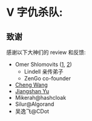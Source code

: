 # V 字仇杀队: 

<!-- ex_nolevel -->

## 致谢

感谢以下大神们的 review 和反馈:

+ Omer Shlomovits ([1](https://cyber.biu.ac.il/member/omer-shlomovits/), [2](https://twitter.com/omershlomovits))
    * Lindell 亲传弟子
    * ZenGo co-founder
+ [Cheng Wang](https://ethresear.ch/u/chengwang)
+ [Jiangshan Yu](https://www.jiangshanyu.com/)
+ Mikerah@hashcloak
+ Silur@Algorand
+ 吴逸飞@CDot